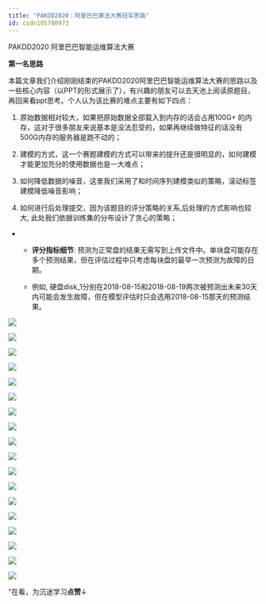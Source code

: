 ```yaml
---
title: "PAKDD2020：阿里巴巴算法大赛冠军思路"
id: csdn105780973
---
```


PAKDD2020 阿里巴巴智能运维算法大赛

**第一名思路**

本篇文章我们介绍刚刚结束的PAKDD2020阿里巴巴智能运维算法大赛的思路以及一些核心内容（以PPT的形式展示了），有兴趣的朋友可以去天池上阅读原题目，再回来看ppt思考。个人认为该比赛的难点主要有如下四点：

1.  原始数据相对较大，如果把原始数据全部载入到内存的话会占用100G+ 的内存，这对于很多朋友来说基本是没法忍受的，如果再继续做特征的话没有500G内存的服务器是跑不动的；

2.  建模的方式，这一个赛题建模的方式可以带来的提升还是很明显的，如何建模才能更加充分的使用数据也是一大难点；

3.  如何降低数据的噪音，这里我们采用了和时间序列建模类似的策略，滚动标签建模降低噪音影响；

4.  如何进行后处理提交，因为该题目的评分策略的关系,后处理的方式影响也较大, 此处我们依据训练集的分布设计了贪心的策略；

*   *   **评分指标细节**: 预测为正常盘的结果无需写到上传文件中。单块盘可能存在多个预测结果，但在评估过程中只考虑每块盘的最早一次预测为故障的日期。

    *   例如, 硬盘disk_1分别在2018-08-15和2018-08-19两次被预测出未来30天内可能会发生故障，但在模型评估时只会选用2018-08-15那天的预测结果。

![](../img/8d2b65385068c9006903c92560a1f6c0.png)

![](../img/3b0bfe603f19647bac96e820f9faf344.png)

![](../img/95c4af80d9bbab71a0f4335657744eec.png)

![](../img/5ac6c0e72c8b020d11be4112e8817eee.png)

![](../img/bde11e2837a11fa74f39a6eb67bae9f2.png)

![](../img/addef65fb6cd825eb54641096a5cbe96.png)

![](../img/a50846349d42fa9d2cacad921b287078.png)

![](../img/0520656a0deb9ab0525610d7112ae360.png)

![](../img/60cc14fe732590fd34f5b75eadfab54d.png)

![](../img/f0f7c401832acd8cd4ca7e9262301c6b.png)

![](../img/736ea294c4fc085b7cdb91b3516382e1.png)

![](../img/f8617393672ba6a0c38af89363325fb6.png)

![](../img/aa3dc4ae6b18b20dd3965ac396a553f3.png)

![](../img/06db11b4e4e69859e2e08bfb5d8a7d00.png)

![](../img/758e4eac19fb1bf47a45427dbb9f24ca.png)

![](../img/88a6708d4989b2ab9f1b36b05abf7f57.png)

![](../img/079e39d1cb28a3a557c859e7d2280594.png)

![](../img/ac1260bd6d55ebcd4401293b8b1ef5ff.png)

“在看，为沉迷学习**点赞**↓